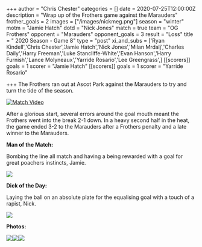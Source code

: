 +++
author = "Chris Chester"
categories = []
date = 2020-07-25T12:00:00Z
description = "Wrap up of the Frothers game against the Marauders"
frother_goals = 2
images = ["/images/nickmeg.png"]
season = "winter"
motm = "Jamie Hatch"
dotd = "Nick Jones"
match = true
team = "OG Frothers"
opponent = "Marauders"
opponent_goals = 3
result = "Loss"
title = " 2020 Season - Game 8"
type = "post"
xi_and_subs = ['Ryan Kindell','Chris Chester','Jamie Hatch','Nick Jones','Milan Mrdalj','Charles Daily','Harry Freeman','Luke Stancliffe-White','Evan Hanson','Harry Furnish','Lance Molyneaux','Yarride Rosario','Lee Greengrass',]
[[scorers]]
goals = 1
scorer = "Jamie Hatch"
[[scorers]]
goals = 1
scorer = "Yarride Rosario"

+++
The Frothers ran out at Ascot Park against the Marauders to try and turn the tide of the season.

[![Match Video](https://img.youtube.com/vi/lZeah-QABwM/0.jpg)](https://www.youtube.com/watch?v=lZeah-QABwM)

After a glorious start, several errors around the goal mouth meant the Frothers went into the break 2-1 down. In a heavy second half in the heat, the game ended 3-2 to the Marauders after a Frothers penalty and a late winner to the Marauders.

**Man of the Match:**

Bombing the line all match and having a being rewarded with a goal for great poachers instincts, Jamie.

![](/images/img_53720.jpg)

**Dick of the Day:**

Laying the ball on an absolute plate for the equalising goal with a touch of a rapist, Nick.

![](/images/nickmeg.png)

**Photos:**

![](/images/img_5375.jpg)![](/images/img_5398.jpg)![](/images/img_5387.jpg)